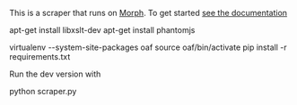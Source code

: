 This is a scraper that runs on [Morph](https://morph.io). To get started [see the documentation](https://morph.io/documentation)

apt-get install libxslt-dev
apt-get install phantomjs


virtualenv --system-site-packages oaf
source oaf/bin/activate
pip install -r requirements.txt


Run the dev version with 

python scraper.py

